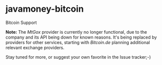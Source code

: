 javamoney-bitcoin
=================

Bitcoin Support

**Note:** The *MtGox* provider is currently no longer functional, due to the company and its API being down for known reasons. It's being replaced by providers for other services, starting with *Bitcoin.de* planning additional relevant exchange providers.

Stay tuned for more, or suggest your own favorite in the Issue tracker;-)
